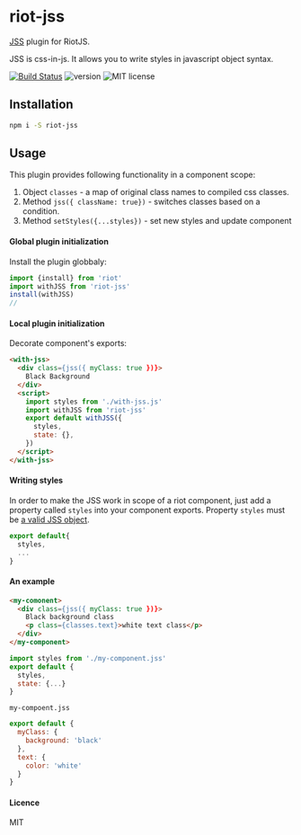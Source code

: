 # riot-jss
[JSS](https://cssinjs.org/) plugin for RiotJS.

JSS is css-in-js. It allows you to write styles in javascript object syntax.

[![Build Status](https://travis-ci.org/nesterow/riot-jss.svg?branch=master)](https://travis-ci.org/nesterow/riot-jss)
![version](https://img.shields.io/badge/Version-1.0.0-green.svg)
![MIT license](https://img.shields.io/badge/License-MIT-blue.svg)


## Installation

```bash
npm i -S riot-jss
```


## Usage
This plugin provides following functionality in a component scope:
1. Object `classes` - a map of original class names to compiled css classes. 
2. Method `jss({ className: true})` - switches classes based on a condition.
3. Method `setStyles({...styles})` - set new styles and update component

#### Global plugin initialization

Install the plugin globbaly:
```javascript
import {install} from 'riot'
import withJSS from 'riot-jss'
install(withJSS)
//
```
#### Local plugin initialization
Decorate component's exports:
```html
<with-jss>
  <div class={jss({ myClass: true })}>
    Black Background
  </div>
  <script>
    import styles from './with-jss.js'
    import withJSS from 'riot-jss'
    export default withJSS({
      styles,
      state: {},
    })
  </script>
</with-jss>
``` 

#### Writing styles
In order to make the JSS work in scope of a riot component, just add a property called `styles` into your component exports.
Property `styles` must be [a valid JSS object](https://cssinjs.org/jss-syntax).
```javascript
export default{
  styles,
  ...
}
```

#### An example

```html
<my-comonent>
  <div class={jss({ myClass: true })}>
    Black background class
    <p class={classes.text}>white text class</p>
  </div>
</my-component>
```
```javascript
import styles from './my-component.jss'
export default {
  styles,
  state: {...}
}
```
`my-compoent.jss` 
```javascript
export default {
  myClass: {
    background: 'black'
  },
  text: {
    color: 'white'
  }
}
```

#### Licence
MIT




